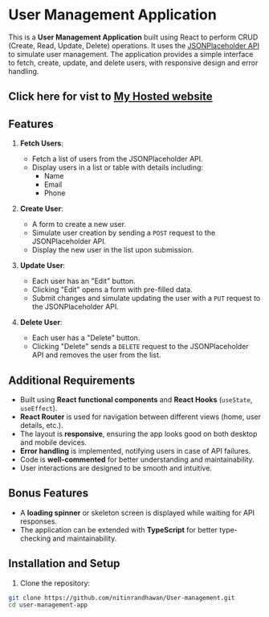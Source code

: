 # User Management Application

This is a **User Management Application** built using React to perform CRUD (Create, Read, Update, Delete) operations. It uses the [JSONPlaceholder API](https://jsonplaceholder.typicode.com/) to simulate user management. The application provides a simple interface to fetch, create, update, and delete users, with responsive design and error handling.
## Click here for vist to [My Hosted website ](https://user-management-5.netlify.app/)
## Features

1. **Fetch Users**:
   - Fetch a list of users from the JSONPlaceholder API.
   - Display users in a list or table with details including:
     - Name
     - Email
     - Phone

2. **Create User**:
   - A form to create a new user.
   - Simulate user creation by sending a `POST` request to the JSONPlaceholder API.
   - Display the new user in the list upon submission.

3. **Update User**:
   - Each user has an "Edit" button.
   - Clicking "Edit" opens a form with pre-filled data.
   - Submit changes and simulate updating the user with a `PUT` request to the JSONPlaceholder API.

4. **Delete User**:
   - Each user has a "Delete" button.
   - Clicking "Delete" sends a `DELETE` request to the JSONPlaceholder API and removes the user from the list.

## Additional Requirements

- Built using **React functional components** and **React Hooks** (`useState`, `useEffect`).
- **React Router** is used for navigation between different views (home, user details, etc.).
- The layout is **responsive**, ensuring the app looks good on both desktop and mobile devices.
- **Error handling** is implemented, notifying users in case of API failures.
- Code is **well-commented** for better understanding and maintainability.
- User interactions are designed to be smooth and intuitive.

## Bonus Features

- A **loading spinner** or skeleton screen is displayed while waiting for API responses.
- The application can be extended with **TypeScript** for better type-checking and maintainability.

## Installation and Setup


  1. Clone the repository:
   ```bash
   git clone https://github.com/nitinrandhawan/User-management.git
   cd user-management-app
